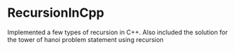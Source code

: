 # RecursionInCpp
Implemented a few types of recursion in C++.
Also included the solution for the tower of hanoi problem statement using recursion
